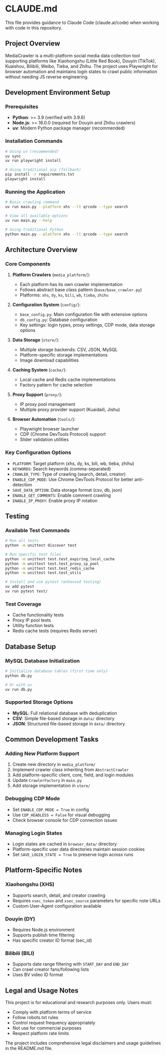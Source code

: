 # CLAUDE.md

This file provides guidance to Claude Code (claude.ai/code) when working with code in this repository.

## Project Overview

MediaCrawler is a multi-platform social media data collection tool supporting platforms like Xiaohongshu (Little Red Book), Douyin (TikTok), Kuaishou, Bilibili, Weibo, Tieba, and Zhihu. The project uses Playwright for browser automation and maintains login states to crawl public information without needing JS reverse engineering.

## Development Environment Setup

### Prerequisites
- **Python**: >= 3.9 (verified with 3.9.6)
- **Node.js**: >= 16.0.0 (required for Douyin and Zhihu crawlers)
- **uv**: Modern Python package manager (recommended)

### Installation Commands
```bash
# Using uv (recommended)
uv sync
uv run playwright install

# Using traditional pip (fallback)
pip install -r requirements.txt
playwright install
```

### Running the Application
```bash
# Basic crawling command
uv run main.py --platform xhs --lt qrcode --type search

# View all available options
uv run main.py --help

# Using traditional Python
python main.py --platform xhs --lt qrcode --type search
```

## Architecture Overview

### Core Components

1. **Platform Crawlers** (`media_platform/`):
   - Each platform has its own crawler implementation
   - Follows abstract base class pattern (`base/base_crawler.py`)
   - Platforms: `xhs`, `dy`, `ks`, `bili`, `wb`, `tieba`, `zhihu`

2. **Configuration System** (`config/`):
   - `base_config.py`: Main configuration file with extensive options
   - `db_config.py`: Database configuration
   - Key settings: login types, proxy settings, CDP mode, data storage options

3. **Data Storage** (`store/`):
   - Multiple storage backends: CSV, JSON, MySQL
   - Platform-specific storage implementations
   - Image download capabilities

4. **Caching System** (`cache/`):
   - Local cache and Redis cache implementations
   - Factory pattern for cache selection

5. **Proxy Support** (`proxy/`):
   - IP proxy pool management
   - Multiple proxy provider support (Kuaidaili, Jishu)

6. **Browser Automation** (`tools/`):
   - Playwright browser launcher
   - CDP (Chrome DevTools Protocol) support
   - Slider validation utilities

### Key Configuration Options

- `PLATFORM`: Target platform (xhs, dy, ks, bili, wb, tieba, zhihu)
- `KEYWORDS`: Search keywords (comma-separated)
- `CRAWLER_TYPE`: Type of crawling (search, detail, creator)
- `ENABLE_CDP_MODE`: Use Chrome DevTools Protocol for better anti-detection
- `SAVE_DATA_OPTION`: Data storage format (csv, db, json)
- `ENABLE_GET_COMMENTS`: Enable comment crawling
- `ENABLE_IP_PROXY`: Enable proxy IP rotation

## Testing

### Available Test Commands
```bash
# Run all tests
python -m unittest discover test

# Run specific test files
python -m unittest test.test_expiring_local_cache
python -m unittest test.test_proxy_ip_pool
python -m unittest test.test_redis_cache
python -m unittest test.test_utils

# Install and use pytest (enhanced testing)
uv add pytest
uv run pytest test/
```

### Test Coverage
- Cache functionality tests
- Proxy IP pool tests
- Utility function tests
- Redis cache tests (requires Redis server)

## Database Setup

### MySQL Database Initialization
```bash
# Initialize database tables (first time only)
python db.py

# Or with uv
uv run db.py
```

### Supported Storage Options
- **MySQL**: Full relational database with deduplication
- **CSV**: Simple file-based storage in `data/` directory
- **JSON**: Structured file-based storage in `data/` directory

## Common Development Tasks

### Adding New Platform Support
1. Create new directory in `media_platform/`
2. Implement crawler class inheriting from `AbstractCrawler`
3. Add platform-specific client, core, field, and login modules
4. Update `CrawlerFactory` in `main.py`
5. Add storage implementation in `store/`

### Debugging CDP Mode
- Set `ENABLE_CDP_MODE = True` in config
- Use `CDP_HEADLESS = False` for visual debugging
- Check browser console for CDP connection issues

### Managing Login States
- Login states are cached in `browser_data/` directory
- Platform-specific user data directories maintain session cookies
- Set `SAVE_LOGIN_STATE = True` to preserve login across runs

## Platform-Specific Notes

### Xiaohongshu (XHS)
- Supports search, detail, and creator crawling
- Requires `xsec_token` and `xsec_source` parameters for specific note URLs
- Custom User-Agent configuration available

### Douyin (DY)
- Requires Node.js environment
- Supports publish time filtering
- Has specific creator ID format (sec_id)

### Bilibili (BILI)
- Supports date range filtering with `START_DAY` and `END_DAY`
- Can crawl creator fans/following lists
- Uses BV video ID format

## Legal and Usage Notes

This project is for educational and research purposes only. Users must:
- Comply with platform terms of service
- Follow robots.txt rules
- Control request frequency appropriately
- Not use for commercial purposes
- Respect platform rate limits

The project includes comprehensive legal disclaimers and usage guidelines in the README.md file.